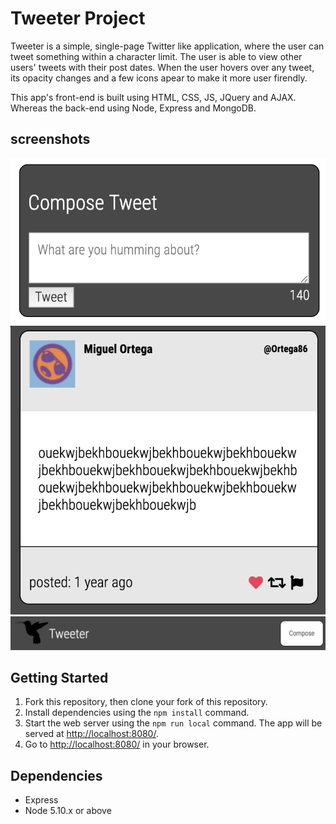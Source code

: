 # Tweeter Project

Tweeter is a simple, single-page Twitter like application, where the user can tweet something within a character limit. The user is able to view other users' tweets with their post dates. When the user hovers over any tweet, its opacity changes and a few icons apear to make it more user firendly.

This app's front-end is built using HTML, CSS, JS, JQuery and AJAX. Whereas the back-end using Node, Express and MongoDB.

## screenshots

!["Screenshot of tweet compose box"](https://github.com/BanaBatshon/tweeter/blob/master/public/images/Docs/Screen%20Shot%202019-03-24%20at%206.04.23%20PM.png)
!["Screenshot of previous tweets section"](https://github.com/BanaBatshon/tweeter/blob/master/public/images/Docs/Screen%20Shot%202019-03-24%20at%206.04.11%20PM.png)
!["Screenshot of nav-bar"](https://github.com/BanaBatshon/tweeter/blob/master/public/images/Docs/Screen%20Shot%202019-03-24%20at%206.03.37%20PM.png)

## Getting Started

1. Fork this repository, then clone your fork of this repository.
2. Install dependencies using the `npm install` command.
3. Start the web server using the `npm run local` command. The app will be served at <http://localhost:8080/>.
4. Go to <http://localhost:8080/> in your browser.

## Dependencies

- Express
- Node 5.10.x or above
